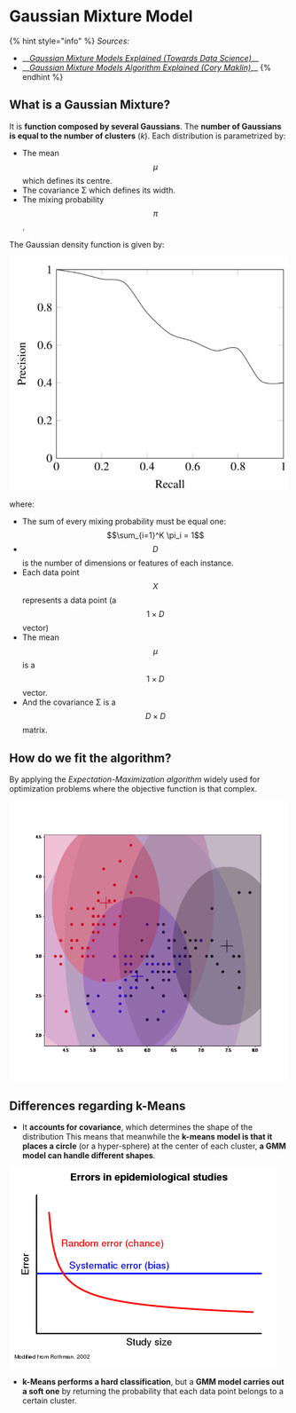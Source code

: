 # Gaussian Mixture Model

{% hint style="info" %}
_Sources:_

* \_\_[_Gaussian Mixture Models Explained \(Towards Data Science\)_](https://towardsdatascience.com/gaussian-mixture-models-explained-6986aaf5a95)\_\_
* \_\_[_Gaussian Mixture Models Algorithm Explained \(Cory Maklin\)_](https://towardsdatascience.com/gaussian-mixture-models-d13a5e915c8e)\_\_
{% endhint %}

## What is a Gaussian Mixture?

It is **function composed by several Gaussians**. The **number of Gaussians is equal to the number of clusters** \(_k_\). Each distribution is parametrized by:

* The mean $$\mu$$ which defines its centre.
* The covariance Σ which defines its width.
* The mixing probability $$\pi$$.

The Gaussian density function is given by:

![](../../../../.gitbook/assets/image%20%2880%29.png)

where:

* The sum of every mixing probability must be equal one: $$\sum_{i=1}^K \pi_i = 1$$
* $$D$$is the number of dimensions or features of each instance.
* Each data point $$X$$represents a data point \(a $$1 \times D$$ vector\)
* The mean $$\mu$$ is a $$1 \times D$$ vector.
* And the covariance Σ is a $$D \times D$$ matrix.

## How do we fit the algorithm?

By applying the _Expectation-Maximization algorithm_ widely used for optimization problems where the objective function is that complex.

![](../../../../.gitbook/assets/1-i0wtztoyydvwfpymszpzwq%20%281%29.gif)

## Differences regarding k-Means

* It **accounts for covariance**, which determines the shape of the distribution  This means that meanwhile the **k-means model is that it places a circle** \(or a hyper-sphere\) at the center of each cluster, **a GMM model can handle different shapes**.

![](../../../../.gitbook/assets/image%20%2853%29.png)

* **k-Means performs a hard classification**, but a **GMM model carries out a soft one** by returning the probability that each data point belongs to a certain cluster.

